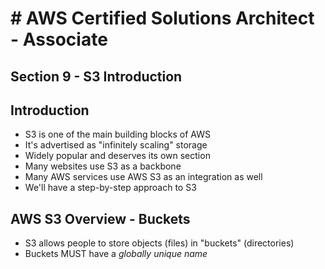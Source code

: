 # # AWS Certified Solutions Architect - Associate

## Section 9 - S3 Introduction

## Introduction
* S3 is one of the main building blocks of AWS
* It's advertised as "infinitely scaling" storage
* Widely popular and deserves its own section
* Many websites use S3 as a backbone
* Many AWS services use AWS S3 as an integration as well
* We'll have a step-by-step approach to S3

## AWS S3 Overview - Buckets
* S3 allows people to store objects (files) in "buckets" (directories)
* Buckets MUST have a *globally unique name*

